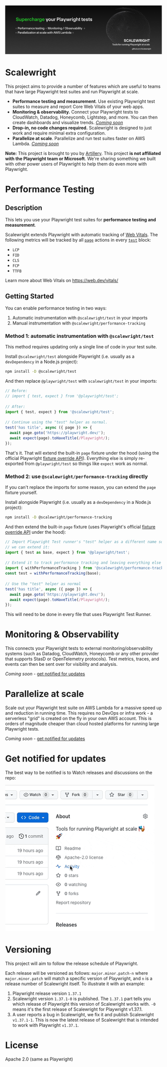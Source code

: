![Scalewright](./scalewright-header.png)

# Scalewright

This project aims to provide a number of features which are useful to teams that have large Playwright test suites and run Playwright at scale.

* **Performance testing and measurement**. Use existing Playwright test suites to measure and report Core Web Vitals of your web apps.
* **Monitoring & observability.** Connect your Playwright tests to CloudWatch, Datadog, Honeycomb, Lightstep, and more. You can then create dashboards and visualize trends. [_Coming soon_](#get-notified-for-updates)
* **Drop-in, no code changes required.** Scalewright is designed to just work and require minimal extra configuration.
* **Parallelize at scale**. Parallelize and run test suites faster on AWS Lambda.  [_Coming soon_](#get-notified-for-updates)

**Note:** This project is brought to you by [Artillery](https://www.artillery.io). This project **is not affiliated with the Playwright team or Microsoft**. We're sharing something we built with other power users of Playwright to help them do even more with Playwright.

# Performance Testing

## Description

This lets you use your Playwright test suites for **performance testing and measurement**.

Scalewright extends Playwright with automatic tracking of [Web Vitals](https://web.dev/vitals/). The following metrics will be tracked by all [`page`]((https://playwright.dev/docs/api/class-page)) actions in every [`test`](https://playwright.dev/docs/writing-tests#first-test) block:

* `LCP`
* `FID`
* `CLS`
* `FCP`
* `TTFB`

Learn more about Web Vitals on https://web.dev/vitals/

## Getting Started

You can enable performance testing  in two ways:

1. Automatic instrumentation with `@scalewright/test` in your imports
2. Manual instrumentation with `@scalewright/performance-tracking`

### Method 1: automatic instrumentation with `@scalewright/test`

This method requires updating only a single line of code in your test suite.

Install `@scalewright/test` alongside Playwright (i.e. usually as a `devDependency` in a Node.js project):

```sh
npm install -D @scalewright/test
```

And then replace `@playwright/test` with `scalewright/test` in your imports:

```js
// Before:
// import { test, expect } from '@playwright/test';

// After:
import { test, expect } from '@scalewright/test';

// Continue using the "test" helper as normal.
test('has title', async ({ page }) => {
  await page.goto('https://playwright.dev/');
  await expect(page).toHaveTitle(/Playwright/);
});
```

That's it. That will extend the built-in `page` fixture under the hood (using the official Playwright [fixture override API](https://playwright.dev/docs/test-fixtures#overriding-fixtures)). Everything else is simply re-exported from `@playwright/test` so things like `expect` work as normal.

### Method 2: use `@scalewright/performance-tracking` directly

If you can't replace the imports for some reason, you can extend the `page` fixture yourself.

Install alongside Playwright (i.e. usually as a `devDependency` in a Node.js project):

```sh
npm install -D @scalewright/performance-tracking
```

And then extend the built-in `page` fixture (uses Playwright's official [fixture override API](https://playwright.dev/docs/test-fixtures#overriding-fixtures) under the hood):

```js
// Import Playwright Test runner's "test" helper as a different name so that
// we can extend it:
import { test as base, expect } from '@playwright/test';

// Extend it to track performance tracking and leaving everything else as-is:
import { withPerformanceTracking } from '@scalewright/performance-tracking';
const test = withPerformanceTracking(base);

// Use the "test" helper as normal
test('has title', async ({ page }) => {
  await page.goto('https://playwright.dev/');
  await expect(page).toHaveTitle(/Playwright/);
});
```

This will need to be done in every file that uses Playwright Test Runner.

# Monitoring & Observability

This connects your Playwright tests to external monitoring/observability systems (such as Datadog, CloudWatch, Honeycomb or any other provider that supports StasD or OpenTelemetry protocols). Test metrics, traces, and events can then be sent over for visibility and analysis.

_Coming soon_ - [get notified for updates](#get-notified-for-updates)

# Parallelize at scale

Scale out your Playwright test suite on AWS Lambda for a massive speed up and reduction in running time. This requires no DevOps or infra work - a serverless "grid" is created on the fly in your own AWS account. This is orders of magnitude cheaper than cloud hosted platforms for running large Playwright tests.

_Coming soon_ - [get notified for updates](#get-notified-for-updates)

# Get notified for updates

The best way to be notified is to Watch releases and discussions on the repo:

![Watch the repo](./repo-watch.gif)

# Versioning

This project will aim to follow the release schedule of Playwright.

Each release will be versioned as follows: `major.minor.patch-n` where `major.minor.patch` will match a specific version of Playwright, and `n` is a release number of Scalewright itself. To illustrate it with an example:

1. Playwright release version `1.37.1`
2. Scalewright version `1.37.1-0` is published. The `1.37.1` part tells you which release of Playwright this version of Scalewright works with. `-0` means it's the first release of Scalewright for Playwright v1.37.1.
3. A user reports a bug in Scalewright, we fix it and publish Scalewright `v1.37.1-1`. This is now the latest release of Scalewright that is intended to work with Playwright `v1.37.1`.

# License

Apache 2.0 (same as Playwright)
